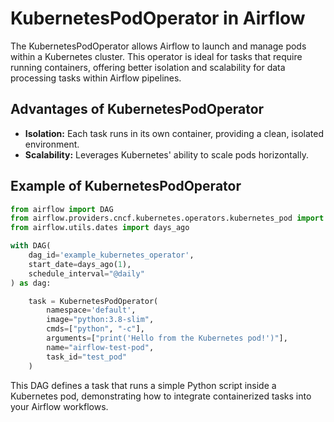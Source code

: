 # KubernetesPodOperator in Airflow

The KubernetesPodOperator allows Airflow to launch and manage pods within a Kubernetes cluster. This operator is ideal for tasks that require running containers, offering better isolation and scalability for data processing tasks within Airflow pipelines.

## Advantages of KubernetesPodOperator

- **Isolation:** Each task runs in its own container, providing a clean, isolated environment.
- **Scalability:** Leverages Kubernetes' ability to scale pods horizontally.

## Example of KubernetesPodOperator

```python
from airflow import DAG
from airflow.providers.cncf.kubernetes.operators.kubernetes_pod import KubernetesPodOperator
from airflow.utils.dates import days_ago

with DAG(
    dag_id='example_kubernetes_operator',
    start_date=days_ago(1),
    schedule_interval="@daily"
) as dag:

    task = KubernetesPodOperator(
        namespace='default',
        image="python:3.8-slim",
        cmds=["python", "-c"],
        arguments=["print('Hello from the Kubernetes pod!')"],
        name="airflow-test-pod",
        task_id="test_pod"
    )
```

This DAG defines a task that runs a simple Python script inside a Kubernetes pod, demonstrating how to integrate 
containerized tasks into your Airflow workflows.